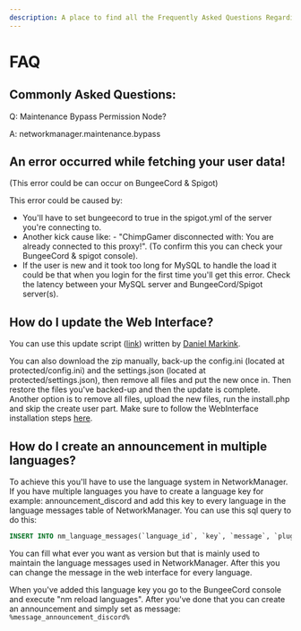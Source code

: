 ```yaml
---
description: A place to find all the Frequently Asked Questions Regarding NetworkManager.
---
```


# FAQ

## Commonly Asked Questions:

Q: Maintenance Bypass Permission Node?

A: networkmanager.maintenance.bypass

## An error occurred while fetching your user data!

\(This error could be can occur on BungeeCord & Spigot\)

This error could be caused by:

* You'll have to set bungeecord to true in the spigot.yml of the server you're connecting to.
* Another kick cause like: - "ChimpGamer disconnected with: You are already connected to this proxy!". \(To confirm this you can check your BungeeCord & spigot console\).
* If the user is new and it took too long for MySQL to handle the load it could be that when you login for the first time you'll get this error. Check the latency between your MySQL server and BungeeCord/Spigot server\(s\).

## How do I update the Web Interface?

You can use this update script \([link](https://github.com/ChimpGamer/NetworkManager/blob/master/Webbie/InstallScripts/nmpanel_update.sh)\) written by [Daniel Markink](https://github.com/DanielMarkink).

  
You can also download the zip manually, back-up the config.ini \(located at protected/config.ini\) and the settings.json \(located at protected/settings.json\), then remove all files and put the new once in. Then restore the files you've backed-up and then the update is complete.  
Another option is to remove all files, upload the new files, run the install.php and skip the create user part. Make sure to follow the WebInterface installation steps [here](https://networkmanager.gitbook.io/wiki/installation/networkmanager-webinterface).

## How do I create an announcement in multiple languages?

To achieve this you'll have to use the language system in NetworkManager. If you have multiple languages you have to create a language key for example: announcement\_discord and add this key to every language in the language messages table of NetworkManager. You can use this sql query to do this:

```sql
INSERT INTO nm_language_messages(`language_id`, `key`, `message`, `plugin`, `version`) SELECT `id`, `announcement_discord`, `Please join our discord https://discord.gg/12345`, `NetworkManager`, `1.0.0` FROM nm_languages;
```

You can fill what ever you want as version but that is mainly used to maintain the language messages used in NetworkManager. After this you can change the message in the web interface for every language.

When you've added this language key you go to the BungeeCord console and execute "nm reload languages". After you've done that you can create an announcement and simply set as message: `%message_announcement_discord%`

